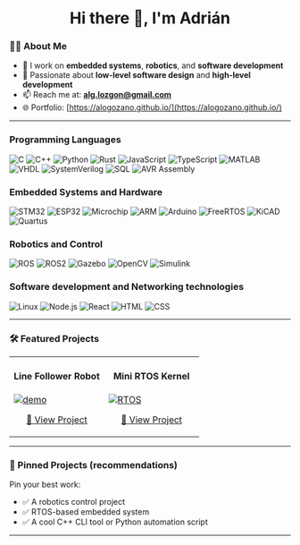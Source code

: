 <!-- Profile README for github.com/AlogoZano -->

<h1 align="center">Hi there 👋, I'm Adrián</h1>

### 👨‍💻 About Me

- 🔭 I work on **embedded systems**, **robotics**, and **software development**
- 🧠 Passionate about **low-level software design** and **high-level development**
- 📫 Reach me at: **alg.lozgon@gmail.com**
- 🌐 Portfolio: [https://alogozano.github.io/](https://alogozano.github.io/) 

---

### Programming Languages

![C](https://img.shields.io/badge/-C-00599C?style=flat-square&logo=c)
![C++](https://img.shields.io/badge/-C++-00599C?style=flat-square&logo=c%2B%2B)
![Python](https://img.shields.io/badge/-Python-3776AB?style=flat-square&logo=python)
![Rust](https://img.shields.io/badge/-Rust-000000?style=flat-square&logo=rust)
![JavaScript](https://img.shields.io/badge/-JavaScript-3178C6?style=flat-square&logo=javascript)
![TypeScript](https://img.shields.io/badge/-TypeScript-3178C6?style=flat-square&logo=typescript)
![MATLAB](https://img.shields.io/badge/-MATLAB-0076A8?style=flat-square&logo=Mathworks)
![VHDL](https://img.shields.io/badge/-VHDL-9B4F96?style=flat-square&logoColor=white)
![SystemVerilog](https://img.shields.io/badge/-SystemVerilog-5E4FA2?style=flat-square)
![SQL](https://img.shields.io/badge/-SQL-4479A1?style=flat-square&logo=mysql)
![AVR Assembly](https://img.shields.io/badge/-AVR%20ASM-6C3483?style=flat-square)

### Embedded Systems and Hardware
![STM32](https://img.shields.io/badge/-STM32-03234B?style=flat-square&logo=stmicroelectronics)
![ESP32](https://img.shields.io/badge/-ESP32-333333?style=flat-square&logo=espressif)
![Microchip](https://img.shields.io/badge/-Microchip-EC1C24?style=flat-square&logo=microchip)
![ARM](https://img.shields.io/badge/-ARM-0091BD?style=flat-square&logo=arm)
![Arduino](https://img.shields.io/badge/-Arduino-00979D?style=flat-square&logo=arduino)
![FreeRTOS](https://img.shields.io/badge/-FreeRTOS-2C3E50?style=flat-square&logo=freertos)
![KiCAD](https://img.shields.io/badge/-KiCAD-00599C?style=flat-square&logo=kicad)
![Quartus](https://img.shields.io/badge/-Quartus-0071C5?style=flat-square)

### Robotics and Control
![ROS](https://img.shields.io/badge/-ROS-22314E?style=flat-square&logo=ros)
![ROS2](https://img.shields.io/badge/-ROS%202-222D4C?style=flat-square&logo=ros)
![Gazebo](https://img.shields.io/badge/-Gazebo-888888?style=flat-square)
![OpenCV](https://img.shields.io/badge/-OpenCV-5C3EE8?style=flat-square&logo=opencv)
![Simulink](https://img.shields.io/badge/-Simulink-FF6F00?style=flat-square&logo=mathworks)

### Software development and Networking technologies
![Linux](https://img.shields.io/badge/-Linux-FCC624?style=flat-square&logo=linux)
![Node.js](https://img.shields.io/badge/-Node.js-339933?style=flat-square&logo=node.js)
![React](https://img.shields.io/badge/-React-20232A?style=flat-square&logo=react)
![HTML](https://img.shields.io/badge/-HTML5-E34F26?style=flat-square&logo=html5&logoColor=white)
![CSS](https://img.shields.io/badge/-CSS3-1572B6?style=flat-square&logo=css3)


---

### 🛠️ Featured Projects

<table>
  <tr>
    <td width="50%">
      <h4 align="center">Line Follower Robot</h4>
      <a href="https://github.com/AlogoZano/line-follower">
        <img src="https://user-images.githubusercontent.com/your-image.gif" alt="demo" />
      </a>
      <p align="center">
        <a href="https://github.com/AlogoZano/line-follower">🔗 View Project</a>
      </p>
    </td>
    <td width="50%">
      <h4 align="center">Mini RTOS Kernel</h4>
      <a href="https://github.com/AlogoZano/mini-rtos">
        <img src="https://user-images.githubusercontent.com/your-rtos-image.gif" alt="RTOS" />
      </a>
      <p align="center">
        <a href="https://github.com/AlogoZano/mini-rtos">🔗 View Project</a>
      </p>
    </td>
  </tr>
</table>

---

### 🚀 Pinned Projects (recommendations)
Pin your best work:
- ✅ A robotics control project
- ✅ RTOS-based embedded system
- ✅ A cool C++ CLI tool or Python automation script

---


